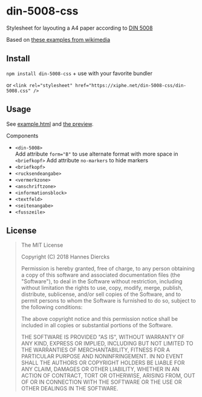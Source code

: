 # din-5008-css

Stylesheet for layouting a A4 paper according to [DIN 5008](https://de.wikipedia.org/wiki/DIN_5008)

Based on [these examples from wikimedia](https://commons.wikimedia.org/wiki/Category:DIN_5008?uselang=de)

## Install

`npm install din-5008-css` + use with your favorite bundler

or `<link rel="stylesheet" href="https://xiphe.net/din-5008-css/din-5008.css" />`

## Usage

See [example.html](./index.html) and [the preview](https://xiphe.net/din-5008-css/index.html).

Components

- `<din-5008>`  
  Add attribute `form="B"` to use alternate format with more space in `<briefkopf>`
  Add attribute `no-markers` to hide markers
- `<briefkopf>`
- `<rucksendeangabe>`
- `<vermerkzone>`
- `<anschriftzone>`
- `<informationsblock>`
- `<textfeld>`
- `<seitenangabe>`
- `<fusszeile>`

## License

> The MIT License
>
> Copyright (C) 2018 Hannes Diercks
>
> Permission is hereby granted, free of charge, to any person obtaining a copy of
> this software and associated documentation files (the "Software"), to deal in
> the Software without restriction, including without limitation the rights to
> use, copy, modify, merge, publish, distribute, sublicense, and/or sell copies
> of the Software, and to permit persons to whom the Software is furnished to do
> so, subject to the following conditions:
>
> The above copyright notice and this permission notice shall be included in all
> copies or substantial portions of the Software.
>
> THE SOFTWARE IS PROVIDED "AS IS", WITHOUT WARRANTY OF ANY KIND, EXPRESS OR
> IMPLIED, INCLUDING BUT NOT LIMITED TO THE WARRANTIES OF MERCHANTABILITY, FITNESS
> FOR A PARTICULAR PURPOSE AND NONINFRINGEMENT. IN NO EVENT SHALL THE AUTHORS OR
> COPYRIGHT HOLDERS BE LIABLE FOR ANY CLAIM, DAMAGES OR OTHER LIABILITY, WHETHER
> IN AN ACTION OF CONTRACT, TORT OR OTHERWISE, ARISING FROM, OUT OF OR IN
> CONNECTION WITH THE SOFTWARE OR THE USE OR OTHER DEALINGS IN THE SOFTWARE.
